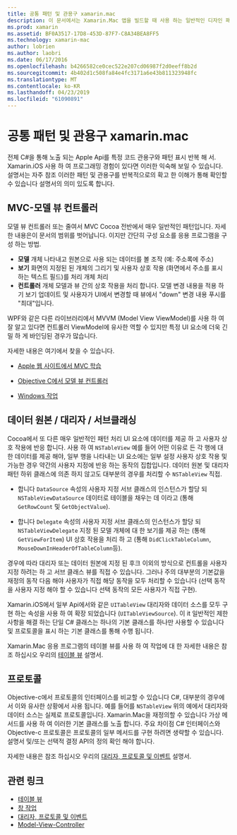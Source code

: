 ```yaml
---
title: 공통 패턴 및 관용구 xamarin.mac
description: 이 문서에서는 Xamarin.Mac 앱을 빌드할 때 사용 하는 일반적인 디자인 패턴을 설명 합니다. 모델-뷰-컨트롤러 패턴, 데이터 원본 및 대리자 패턴 및 프로토콜에 설명 합니다.
ms.prod: xamarin
ms.assetid: BF0A3517-17D8-453D-87F7-C8A34BEA8FF5
ms.technology: xamarin-mac
author: lobrien
ms.author: laobri
ms.date: 06/17/2016
ms.openlocfilehash: b4266582ce0cec522e207cd06987f2d0eeff8b2d
ms.sourcegitcommit: 4b402d1c508fa84e4fc3171a6e43b811323948fc
ms.translationtype: MT
ms.contentlocale: ko-KR
ms.lasthandoff: 04/23/2019
ms.locfileid: "61090891"
---
```

# <a name="common-patterns-and-idioms-in-xamarinmac"></a>공통 패턴 및 관용구 xamarin.mac

전체 C#을 통해 노출 되는 Apple Api를 특정 코드 관용구와 패턴 표시 반복 해 서. Xamarin.iOS 사용 하 여 프로그래밍 경험이 있다면 이러한 익숙해 보일 수 있습니다. 설명서는 자주 참조 이러한 패턴 및 관용구를 반복적으로의 확고 한 이해가 통해 확인할 수 있습니다 설명서의 의미 있도록 합니다.

## <a name="mvc---model-view-controller"></a>MVC-모델 뷰 컨트롤러

모델 뷰 컨트롤러 또는 줄여서 MVC Cocoa 전반에서 매우 일반적인 패턴입니다. 자세한 내용은이 문서의 범위를 벗어납니다. 이지만 간단히 구성 요소를 응용 프로그램을 구성 하는 방법.

- **모델** 개체 나타내고 원본으로 사용 되는 데이터를 볼 조작 (예: 주소록에 주소)
- **보기** 화면의 지정된 된 개체의 그리기 및 사용자 상호 작용 (화면에서 주소를 표시 하는 텍스트 필드)를 처리 개체 처리
- **컨트롤러** 개체 모델과 뷰 간의 상호 작용을 처리 합니다. 모델 변경 내용을 적용 하기 보기 업데이트 및 사용자가 UI에서 변경할 때 뷰에서 "down" 변경 내용 푸시를 "최대"입니다.

WPF와 같은 다른 라이브러리에서 MVVM (Model View ViewModel)를 사용 하 여 잘 알고 있다면 컨트롤러 ViewModel에 유사한 역할 수 있지만 특정 UI 요소에 더욱 긴밀 하 게 바인딩된 경우가 많습니다.

자세한 내용은 여기에서 찾을 수 있습니다.

- [Apple 웹 사이트에서 MVC 학습](https://developer.apple.com/library/ios/documentation/general/conceptual/devpedia-cocoacore/MVC.html)

- [Objective C에서 모델 뷰 컨트롤러](https://developer.apple.com/library/ios/documentation/general/conceptual/CocoaEncyclopedia/Model-View-Controller/Model-View-Controller.html)
- [Windows 작업](~/mac/user-interface/window.md)

## <a name="data-source--delegate--subclassing"></a>데이터 원본 / 대리자 / 서브클래싱

Cocoa에서 또 다른 매우 일반적인 패턴 처리 UI 요소에 데이터를 제공 하 고 사용자 상호 작용에 반응 합니다. 사용 하 여 `NSTableView` 예를 들어 어떤 이유로 든 각 행에 대 한 데이터를 제공 해야, 일부 행을 나타내는 UI 요소에는 일부 설정 사용자 상호 작용 및 가능한 경우 약간의 사용자 지정에 반응 하는 동작의 집합입니다. 데이터 원본 및 대리자 패턴 하위 클래스에 의존 하지 않고도 대부분의 경우를 처리할 수 `NSTableView` 직접.

- 합니다 `DataSource` 속성의 사용자 지정 서브 클래스의 인스턴스가 할당 되 `NSTableViewDataSource` 데이터로 테이블을 채우는 데 이라고 (통해 `GetRowCount` 및 `GetObjectValue`).

- 합니다 `Delegate` 속성의 사용자 지정 서브 클래스의 인스턴스가 할당 되 `NSTableViewDelegate` 지정 된 모델 개체에 대 한 보기를 제공 하는 (통해 `GetViewForItem`) UI 상호 작용을 처리 하 고 (통해 `DidClickTableColumn`, `MouseDownInHeaderOfTableColumn`등).

경우에 따라 대리자 또는 데이터 원본에 지정 된 후크 이외의 방식으로 컨트롤을 사용자 지정 하려는 하 고 서브 클래스 뷰를 직접 수 있습니다. 그러나 주의 대부분의 기본값을 재정의 동작 다음 해야 사용자가 직접 해당 동작을 모두 처리할 수 있습니다 (선택 동작을 사용자 지정 해야 할 수 있습니다 선택 동작의 모든 사용자가 직접 구현).

Xamarin.iOS에서 일부 Api에서와 같은 `UITableView` 대리자와 데이터 소스를 모두 구현 하는 속성을 사용 하 여 확장 되었습니다 (`UITableViewSource`). 이 it 일반적인 제한 사항을 해결 하는 단일 C# 클래스는 하나의 기본 클래스를 하나만 사용할 수 있습니다 및 프로토콜을 표시 하는 기본 클래스를 통해 수행 됩니다.

Xamarin.Mac 응용 프로그램의 테이블 뷰를 사용 하 여 작업에 대 한 자세한 내용은 참조 하십시오 우리의 [테이블 뷰](~/mac/user-interface/table-view.md) 설명서.

## <a name="protocols"></a>프로토콜

Objective-c에서 프로토콜의 인터페이스를 비교할 수 있습니다 C#, 대부분의 경우에서 이와 유사한 상황에서 사용 됩니다. 예를 들어를 `NSTableView` 위의 예에서 대리자와 데이터 소스는 실제로 프로토콜입니다. Xamarin.Mac을 재정의할 수 있습니다 가상 메서드를 사용 하 여 이러한 기본 클래스를 노출 합니다. 주요 차이점 C# 인터페이스와 Objective-c 프로토콜은 프로토콜의 일부 메서드를 구현 하려면 생략할 수 있습니다. 설명서 및/또는 선택적 결정 API의 정의 확인 해야 합니다.

자세한 내용은 참조 하십시오 우리의 [대리자, 프로토콜 및 이벤트](~/ios/app-fundamentals/delegates-protocols-and-events.md) 설명서.



## <a name="related-links"></a>관련 링크

- [테이블 뷰](~/mac/user-interface/table-view.md)
- [창 작업](~/mac/user-interface/window.md)
- [대리자, 프로토콜 및 이벤트](~/ios/app-fundamentals/delegates-protocols-and-events.md)
- [Model-View-Controller](https://developer.apple.com/library/ios/documentation/general/conceptual/CocoaEncyclopedia/Model-View-Controller/Model-View-Controller.html)
